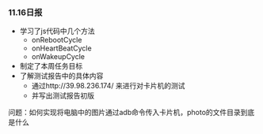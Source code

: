 ### 11.16日报

* 学习了js代码中几个方法
  * onRebootCycle
  * onHeartBeatCycle
  * onWakeupCycle
* 制定了本周任务目标
* 了解测试报告中的具体内容
  * 通过http://39.98.236.174/ 来进行对卡片机的测试
  * 并写出测试报告初版

问题：如何实现将电脑中的图片通过adb命令传入卡片机，photo的文件目录到底是什么

